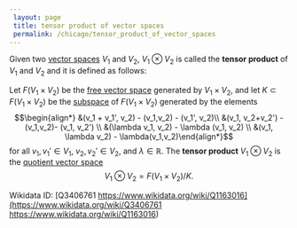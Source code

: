 ```yaml
---
 layout: page
 title: tensor product of vector spaces
 permalink: /chicago/tensor_product_of_vector_spaces
---
```

Given two [vector spaces](https://defsmath.github.io/DefsMath/definitions/vector_space) $V_1$ and $V_2$, $V_1 \otimes V_2$ is called the **tensor product** of $V_1$ and $V_2$ and it is defined as follows: 

Let $F(V_1 \times V_2)$ be the [free vector space](https://defsmath.github.io/DefsMath/free_vector_space) generated by $V_1 \times V_2$, and let $K \subset F(V_1 \times V_2)$ be the [subspace](https://defsmath.github.io/DefsMath/subspace) of $F(V_1 \times V_2)$ generated by the elements 
$$\begin{align*} &(v_1 + v_1', v_2) - (v_1,v_2) - (v_1', v_2)\\ &(v_1, v_2+v_2') - (v_1,v_2)- (v_1, v_2') \\ &(\lambda v_1, v_2) - \lambda (v_1, v_2) \\ &(v_1, \lambda v_2) - \lambda(v_1,v_2)\end{align*}$$ for all $v_1,v_1'\in V_1$, $v_2, v_2' \in V_2$, and $\lambda \in \mathbb R$. The **tensor product** $V_1 \otimes V_2$ is the [quotient vector space](https://defsmath.github.io/DefsMath/quotient_vector_space) $$V_1 \otimes V_2 = F(V_1 \times V_2)/K.$$

Wikidata ID: [Q3406761
https://www.wikidata.org/wiki/Q1163016](https://www.wikidata.org/wiki/Q3406761
https://www.wikidata.org/wiki/Q1163016)